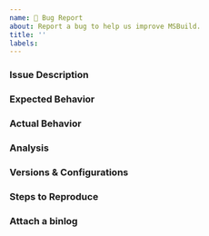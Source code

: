 ```yaml
---
name: 🐞 Bug Report
about: Report a bug to help us improve MSBuild.
title: ''
labels:
---
```


<!-- This is a template that helps us provide quicker feedback. Please use any relevant sections and delete anything you don't need. -->

### Issue Description
<!--
* Please include a clear and concise description of the problem.
-->

### Expected Behavior
<!--
* The expected output or behavior.
-->

### Actual Behavior
<!--
* The actual output or behavior.
-->

### Analysis
<!--
* If you have an idea where the problem might lie, let us know that here.
* Please include any pointers to code, relevant changes, or related issues you know of.
-->

### Versions & Configurations
<!--
* In a Visual Studio developer command prompt, run `msbuild -version` and paste the output here.
* If applicable, include the version of the tool that invokes MSBuild (Visual Studio, dotnet CLI, etc):

* Post any other relevant configuration settings here.
*   OS, architecture, etc.
-->

### Steps to Reproduce
<!--
* Include as much of the following if possible:

* A minimal sample project that reproduces the issue.
* Your zipped project.
* IDE / CLI steps to create the project and reproduce the behaviour.
* Your command line invocation
-->

### Attach a binlog
<!--
* If providing us a project that reproduces the issue proves difficult, consider including a binlog.
* Click [here](https://github.com/microsoft/msbuild/blob/master/documentation/wiki/Providing-Binary-Logs.md) for details on sharing binary logs.
* Click [here](https://github.com/microsoft/msbuild/blob/master/documentation/wiki/Binary-Log.md) for more information on binary logs.
    NOTE: Binlogs can contain sensitive information. Don't attach anything you don't want to be public.

*   To view these binlogs yourself: https://msbuildlog.com/
-->